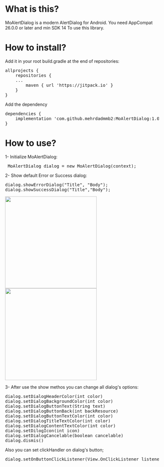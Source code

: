 # What is this?
MoAlertDialog is a modern AlertDialog for Android.
You need AppCompat 26.0.0 or later and min SDK 14 To use this library.

# How to install?


Add it in your root build.gradle at the end of repositories:

<pre>
allprojects {
	repositories {
	...
		maven { url 'https://jitpack.io' }
	}
}
</pre>
Add the dependency

<pre>
dependencies {
	implementation 'com.github.mehrdadmmb2:MoAlertDialog:1.0.1'
}
</pre>

# How to use?

1- Initialize MoAlertDialog:
<pre> MoAlertDialog dialog = new MoAlertDialog(context);</pre>

2- Show default Error or Success dialog:
<pre>
dialog.showErrorDialog("Title", "Body");
dialog.showSuccessDialog("Title","Body");
</pre>

<img src="http://s8.picofile.com/file/8350731926/Screenshot_20190131_143704_MoAlertDialog.jpg" width='300px'> <img src="http://s8.picofile.com/file/8350731976/Screenshot_20190131_143834_MoAlertDialog.jpg" width='300px'>

3-  After use the show methos you can change all dialog's options:
<pre>
dialog.setDialogHeaderColor(int color)
dialog.setDialogBackgroundColor(int color)
dialog.setDialogButtonText(String text)
dialog.setDialogButtonBack(int backResource)
dialog.setDialogButtonTextColor(int color)
dialog.setDialogTitleTextColor(int color)
dialog.setDialogContentTextColor(int color)
dialog.setDilogIcon(int icon)
dialog.setDialogCancelable(boolean cancelable)
dialog.dismis()
</pre>
Also you can set clickHandler on dialog's button;
<pre>dialog.setOnButtonClickListener(View.OnClickListener listener)</pre>
